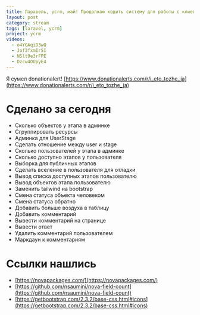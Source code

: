 ```yaml
---
title: Ларавель, ycrm, май! Продолжаю кодить систему для работы с клиентами.
layout: post
category: stream
tags: [laravel, ycrm]
project: ycrm
videos:
  - o4YGAqiD3wQ
  - Jof3fxmIr5I
  - NSlt9e3rFPE
  - Dzcw4OUpyE4
---
```


Я сумел donationalert! [https://www.donationalerts.com/r/i_eto_tozhe_ja](https://www.donationalerts.com/r/i_eto_tozhe_ja)

# Сделано за сегодня
+ Сколько объектов у этапа в админке
+ Сгруппировать ресурсы
+ Админка для UserStage
+ Сделать отношение между user и stage
+ Сколько пользователей у этапа в админке
+ Сколько доступно этапов у пользователя
+ Выборка для публичных этапов
+ Сделать вселение в пользователя для отладки
+ Вывод списка доступных этапов пользователю
+ Вывод объектов этапа пользователю
+ Заменить tailwind на bootstrap
+ Смена статуса объекта человеком
+ Смена статуса обратно
+ Добавить больше воздуха в таблицу
+ Добавить комментарий
+ Вывести комментарий на странице
+ Вывести ответ
+ Удалить комментарий пользователем
+ Маркдаун к комментариям

# Ссылки нашлись
- [https://novapackages.com/](https://novapackages.com/)
- [https://github.com/nsaumini/nova-field-count](https://github.com/nsaumini/nova-field-count)
- [https://getbootstrap.com/2.3.2/base-css.html#icons](https://getbootstrap.com/2.3.2/base-css.html#icons)
